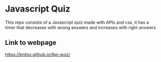 # Javascript Quiz

This repo consists of a Javascript quiz made with APIs and css, it has a timer that decreases with wrong answers and increases with right answers 

## Link to webpage 

https://knitsy.github.io/Api-quiz/

